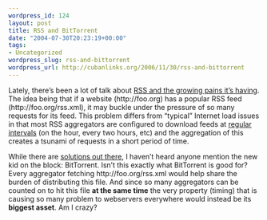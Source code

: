 ```yaml
--- 
wordpress_id: 124
layout: post
title: RSS and BitTorrent
date: "2004-07-30T20:23:19+00:00"
tags: 
- Uncategorized
wordpress_slug: rss-and-bittorrent
wordpress_url: http://cubanlinks.org/2006/11/30/rss-and-bittorrent
---
```

<p>Lately, there&#8217;s been a lot of talk about <a href="http://weblog.infoworld.com/dickerson/2004/07/20.html#15.12.57"><span class="caps">RSS</span> and the growing pains it&#8217;s having</a>.  The idea being that if a website (http://foo.org) has a popular <span class="caps">RSS</span> feed (http://foo.org/rss.xml), it may buckle under the pressure of so many requests for its feed.  This problem differs from &#8220;typical&#8221; Internet load issues in that most <span class="caps">RSS</span> aggregators are configured to download feeds at <a href="http://nick.typepad.com/blog/2004/07/more_on_rss_ban.html">regular intervals</a> (on the hour, every two hours, etc) and the aggregation of this creates a tsunami of requests in a short period of time.</p><p>While there are <a href="http://www.intertwingly.net/blog/2004/07/21/Getting-the-Word-Out">solutions out there</a>, I haven&#8217;t heard anyone mention the new kid on the block: BitTorrent.  Isn&#8217;t this exactly what BitTorrent is good for?  Every aggregator fetching http://foo.org/rss.xml would help share the burden of distributing this file.  And since so many aggregators can be counted on to hit this file <b>at the same time</b> the very property (timing) that is causing so many problem to webservers everywhere would instead be its <b>biggest asset</b>.  Am I crazy?</p>

